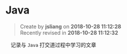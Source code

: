 Java
===

> Create by **jsliang** on **2018-10-28 11:12:28**  
> Recently revised in **2018-10-28 11:12:32**

&emsp;记录与 `Java` 打交道过程中学习的文章